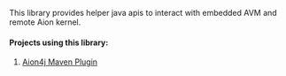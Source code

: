 
This library provides helper java apis to interact with embedded AVM and remote Aion kernel. 

#### Projects using this library:

1. [Aion4j Maven Plugin](https://github.com/bloxbean/aion4j-maven-plugin)

